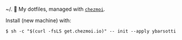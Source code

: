 ~/. 📂
My dotfiles, managed with [`chezmoi`](https://github.com/twpayne/chezmoi).

Install (new machine) with:

```console
$ sh -c "$(curl -fsLS get.chezmoi.io)" -- init --apply ybarsotti
```

